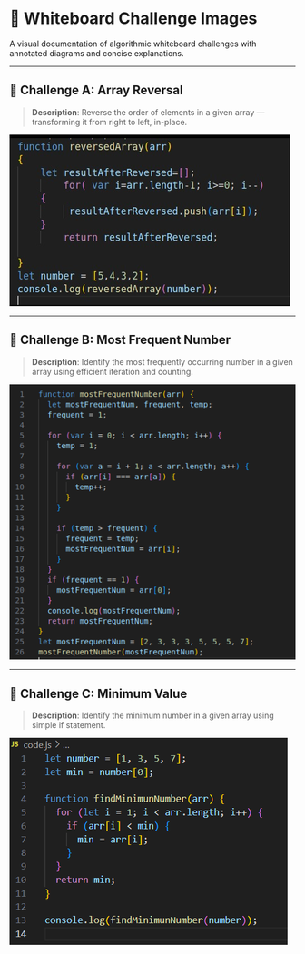# 🧪 Whiteboard Challenge Images

A visual documentation of algorithmic whiteboard challenges with annotated diagrams and concise explanations.

---

## 🔁 Challenge A: Array Reversal

> **Description**: Reverse the order of elements in a given array — transforming it from right to left, in-place.

![🧠 Array Reversal – Code Logic](./codeChallenges-images/reversedArray-img.png)

---

## 🔢 Challenge B: Most Frequent Number

> **Description**: Identify the most frequently occurring number in a given array using efficient iteration and counting.

![📊 Most Frequent Number – Solution Sketch](./codeChallenges-images/mostFrequentNumber.png)

---

## 🔢 Challenge C: Minimum Value

> **Description**: Identify the minimum number in a given array using simple if statement.

![📊 Minimum value – Solution Sketch](./codeChallenges-images/minimunNumber-img.PNG)
